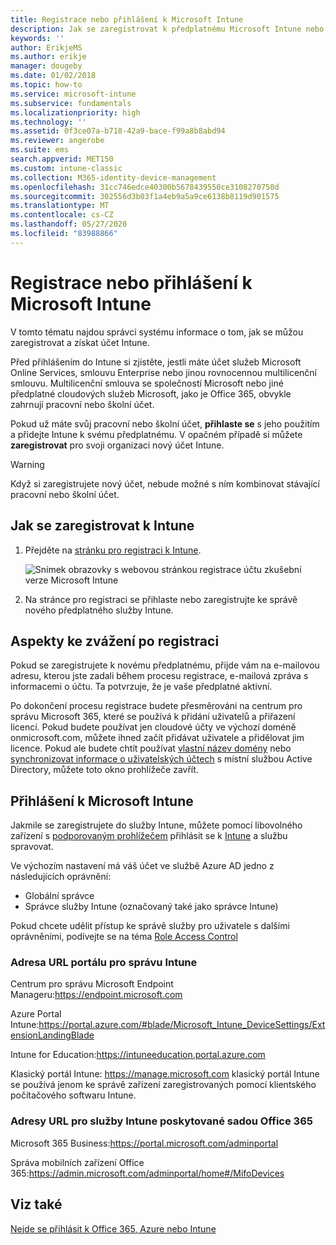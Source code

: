 ```yaml
---
title: Registrace nebo přihlášení k Microsoft Intune
description: Jak se zaregistrovat k předplatnému Microsoft Intune nebo se přihlásit, abyste mohli začít s vaším předplatným.
keywords: ''
author: ErikjeMS
ms.author: erikje
manager: dougeby
ms.date: 01/02/2018
ms.topic: how-to
ms.service: microsoft-intune
ms.subservice: fundamentals
ms.localizationpriority: high
ms.technology: ''
ms.assetid: 0f3ce07a-b718-42a9-bace-f99a8b8abd94
ms.reviewer: angerobe
ms.suite: ems
search.appverid: MET150
ms.custom: intune-classic
ms.collection: M365-identity-device-management
ms.openlocfilehash: 31cc746edce40300b5678439550ce3108270750d
ms.sourcegitcommit: 302556d3b03f1a4eb9a5a9ce6138b8119d901575
ms.translationtype: MT
ms.contentlocale: cs-CZ
ms.lasthandoff: 05/27/2020
ms.locfileid: "83988866"
---
```

# <a name="sign-up-or-sign-in-to-microsoft-intune"></a>Registrace nebo přihlášení k Microsoft Intune

V tomto tématu najdou správci systému informace o tom, jak se můžou zaregistrovat a získat účet Intune.

Před přihlášením do Intune si zjistěte, jestli máte účet služeb Microsoft Online Services, smlouvu Enterprise nebo jinou rovnocennou multilicenční smlouvu. Multilicenční smlouva se společností Microsoft nebo jiné předplatné cloudových služeb Microsoft, jako je Office 365, obvykle zahrnují pracovní nebo školní účet.

Pokud už máte svůj pracovní nebo školní účet, **přihlaste se** s jeho použitím a přidejte Intune k svému předplatnému. V opačném případě si můžete **zaregistrovat** pro svoji organizaci nový účet Intune.

>[!WARNING]
>Když si zaregistrujete nový účet, nebude možné s ním kombinovat stávající pracovní nebo školní účet.

## <a name="how-to-sign-up-for-intune"></a>Jak se zaregistrovat k Intune

1. Přejděte na [stránku pro registraci k Intune](https://admin.microsoft.com/Signup/Signup.aspx?OfferId=40BE278A-DFD1-470a-9EF7-9F2596EA7FF9&dl=INTUNE_A&ali=1#0%20).

   ![Snímek obrazovky s webovou stránkou registrace účtu zkušební verze Microsoft Intune](./media/account-sign-up/account-sign-up-site.png)

2. Na stránce pro registraci se přihlaste nebo zaregistrujte ke správě nového předplatného služby Intune.

## <a name="post-sign-up-considerations"></a>Aspekty ke zvážení po registraci

Pokud se zaregistrujete k novému předplatnému, přijde vám na e-mailovou adresu, kterou jste zadali během procesu registrace, e-mailová zpráva s informacemi o účtu. Ta potvrzuje, že je vaše předplatné aktivní.

Po dokončení procesu registrace budete přesměrováni na centrum pro správu Microsoft 365, které se používá k přidání uživatelů a přiřazení licencí. Pokud budete používat jen cloudové účty ve výchozí doméně onmicrosoft.com, můžete ihned začít přidávat uživatele a přidělovat jim licence. Pokud ale budete chtít používat [vlastní název domény](custom-domain-name-configure.md) nebo [synchronizovat informace o uživatelských účtech](users-add.md#sync-active-directory-and-add-users-to-intune) s místní službou Active Directory, můžete toto okno prohlížeče zavřít.

## <a name="sign-in-to-microsoft-intune"></a>Přihlášení k Microsoft Intune

Jakmile se zaregistrujete do služby Intune, můžete pomocí libovolného zařízení s [podporovaným prohlížečem](supported-devices-browsers.md#intune-supported-web-browsers) přihlásit se k [Intune](https://go.microsoft.com/fwlink/?linkid=2090973) a službu spravovat.

Ve výchozím nastavení má váš účet ve službě Azure AD jedno z následujících oprávnění:

- Globální správce
- Správce služby Intune (označovaný také jako správce Intune)

Pokud chcete udělit přístup ke správě služby pro uživatele s dalšími oprávněními, podívejte se na téma [Role Access Control](role-based-access-control.md)

### <a name="intune-admin-portal-url"></a>Adresa URL portálu pro správu Intune

Centrum pro správu Microsoft Endpoint Manageru:https://endpoint.microsoft.com

Azure Portal Intune:https://portal.azure.com/#blade/Microsoft_Intune_DeviceSettings/ExtensionLandingBlade

Intune for Education:https://intuneeducation.portal.azure.com

Klasický portál Intune: https://manage.microsoft.com klasický portál Intune se používá jenom ke správě zařízení zaregistrovaných pomocí klientského počítačového softwaru Intune.

### <a name="urls-for-intune-services-provided-by-office-365"></a>Adresy URL pro služby Intune poskytované sadou Office 365

Microsoft 365 Business:https://portal.microsoft.com/adminportal

Správa mobilních zařízení Office 365:https://admin.microsoft.com/adminportal/home#/MifoDevices

## <a name="see-also"></a>Viz také

[Nejde se přihlásit k Office 365, Azure nebo Intune](https://support.microsoft.com/help/2412085)
